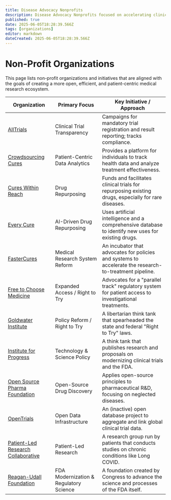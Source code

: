 ```yaml
---
title: Disease Advocacy Nonprofits
description: Disease Advocacy Nonprofits focused on accelerating clinical research
published: true
date: 2025-06-05T18:28:39.566Z
tags: [organizations]
editor: markdown
dateCreated: 2025-06-05T18:28:39.566Z
---
```


# Non-Profit Organizations

This page lists non-profit organizations and initiatives that are aligned with the goals of creating a more open, efficient, and patient-centric medical research ecosystem.

| Organization                                                                               | Primary Focus                                             | Key Initiative / Approach                                                                    |
| ------------------------------------------------------------------------------------------ | --------------------------------------------------------- | -------------------------------------------------------------------------------------------- |
| [AllTrials](./nonprofits/alltrials.md)                                                     | Clinical Trial Transparency                               | Campaigns for mandatory trial registration and result reporting; tracks compliance.          |
| [Crowdsourcing Cures](./nonprofits/crowdsourcing-cures.md)                                 | Patient-Centric Data Analytics                            | Provides a platform for individuals to track health data and analyze treatment effectiveness.  |
| [Cures Within Reach](./nonprofits/cures-within-reach.md)                                   | Drug Repurposing                                          | Funds and facilitates clinical trials for repurposing existing drugs, especially for rare diseases. |
| [Every Cure](./nonprofits/every-cure.md)                                                   | AI-Driven Drug Repurposing                                | Uses artificial intelligence and a comprehensive database to identify new uses for existing drugs. |
| [FasterCures](./nonprofits/fastercures.md)                                                 | Medical Research System Reform                            | An incubator that advocates for policies and systems to accelerate the research-to-treatment pipeline. |
| [Free to Choose Medicine](./nonprofits/free-to-choose-medicine.md)                         | Expanded Access / Right to Try                            | Advocates for a "parallel track" regulatory system for patient access to investigational treatments. |
| [Goldwater Institute](./nonprofits/goldwater-institute.md)                                 | Policy Reform / Right to Try                              | A libertarian think tank that spearheaded the state and federal "Right to Try" laws.         |
| [Institute for Progress](./nonprofits/institute-for-progress.md)                           | Technology & Science Policy                               | A think tank that publishes research and proposals on modernizing clinical trials and the FDA. |
| [Open Source Pharma Foundation](./nonprofits/open-source-pharma-foundation.md)             | Open-Source Drug Discovery                                | Applies open-source principles to pharmaceutical R&D, focusing on neglected diseases.        |
| [OpenTrials](./nonprofits/opentrials.md)                                                   | Open Data Infrastructure                                  | An (inactive) open database project to aggregate and link global clinical trial data.          |
| [Patient-Led Research Collaborative](./nonprofits/patient-led-research-collaborative.md)   | Patient-Led Research                                      | A research group run by patients that conducts studies on chronic conditions like Long COVID.  |
| [Reagan-Udall Foundation](./nonprofits/reagan-udall-foundation.md)                         | FDA Modernization & Regulatory Science                    | A foundation created by Congress to advance the science and processes of the FDA itself.     |
